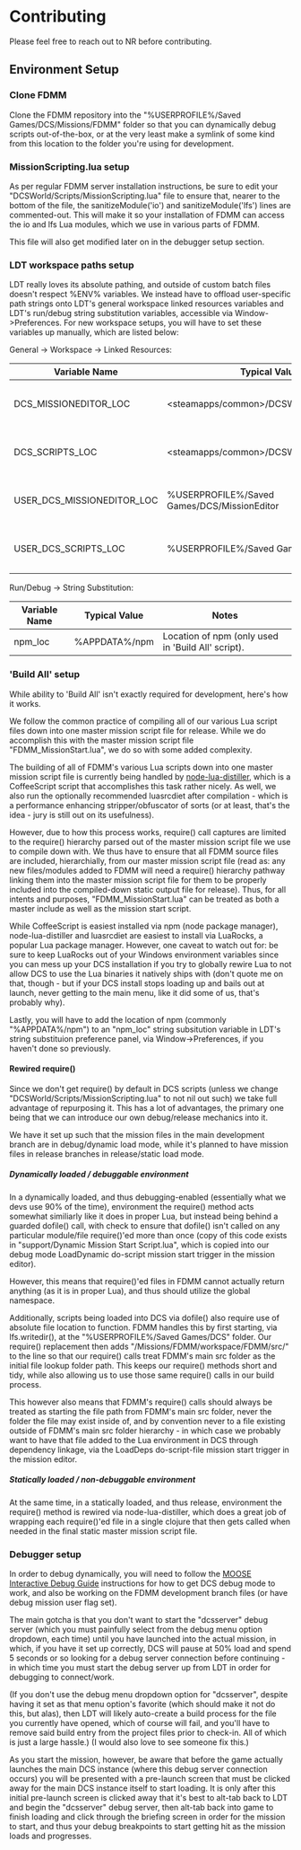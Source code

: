 # Contributing

Please feel free to reach out to NR before contributing.

## Environment Setup

### Clone FDMM

Clone the FDMM repository into the "%USERPROFILE%/Saved Games/DCS/Missions/FDMM" folder so that you can dynamically debug scripts out-of-the-box, or at the very least make a symlink of some kind from this location to the folder you're using for development.

### MissionScripting.lua setup

As per regular FDMM server installation instructions, be sure to edit your "DCSWorld/Scripts/MissionScripting.lua" file to ensure that, nearer to the bottom of the file, the sanitizeModule('io') and sanitizeModule('lfs') lines are commented-out. This will make it so your installation of FDMM can access the io and lfs Lua modules, which we use in various parts of FDMM.

This file will also get modified later on in the debugger setup section.

### LDT workspace paths setup

LDT really loves its absolute pathing, and outside of custom batch files doesn't respect %ENV% variables. We instead have to offload user-specific path strings onto LDT's general workspace linked resources variables and LDT's run/debug string substitution variables, accessible via Window->Preferences. For new workspace setups, you will have to set these variables up manually, which are listed below:

General -> Workspace -> Linked Resources:

| Variable Name | Typical Value | Notes |
| --- | --- | --- |
| DCS_MISSIONEDITOR_LOC | <steamapps/common>/DCSWorld/MissionEditor | Main DCS installation MissionEditor folder. |
| DCS_SCRIPTS_LOC | <steamapps/common>/DCSWorld/Scripts | Main DCS installation Scripts folder. |
| USER_DCS_MISSIONEDITOR_LOC | %USERPROFILE%/Saved Games/DCS/MissionEditor | User saved games DCS MissionEditor folder. |
| USER_DCS_SCRIPTS_LOC | %USERPROFILE%/Saved Games/DCS/Scripts | User saved games DCS Scripts folder. |

Run/Debug -> String Substitution:

| Variable Name | Typical Value | Notes |
| --- | --- | --- |
| npm_loc | %APPDATA%/npm | Location of npm (only used in 'Build All' script). |

### 'Build All' setup

While ability to 'Build All' isn't exactly required for development, here's how it works.

We follow the common practice of compiling all of our various Lua script files down into one master mission script file for release. While we do accomplish this with the master mission script file "FDMM_MissionStart.lua", we do so with some added complexity.

The building of all of FDMM's various Lua scripts down into one master mission script file is currently being handled by [node-lua-distiller](https://github.com/yi/node-lua-distiller), which is a CoffeeScript script that accomplishes this task rather nicely. As well, we also run the optionally recommended luasrcdiet after compilation - which is a performance enhancing stripper/obfuscator of sorts (or at least, that's the idea - jury is still out on its usefulness).

However, due to how this process works, require() call captures are limited to the require() hierarchy parsed out of the master mission script file we use to compile down with. We thus have to ensure that all FDMM source files are included, hierarchially, from our master mission script file (read as: any new files/modules added to FDMM will need a require() hierarchy pathway linking them into the master mission script file for them to be properly included into the compiled-down static output file for release). Thus, for all intents and purposes, "FDMM_MissionStart.lua" can be treated as both a master include as well as the mission start script.

While CoffeeScript is easiest installed via npm (node package manager), node-lua-distiller and luasrcdiet are easiest to install via LuaRocks, a popular Lua package manager. However, one caveat to watch out for: be sure to keep LuaRocks out of your Windows environment variables since you can mess up your DCS installation if you try to globally rewire Lua to not allow DCS to use the Lua binaries it natively ships with (don't quote me on that, though - but if your DCS install stops loading up and bails out at launch, never getting to the main menu, like it did some of us, that's probably why).

Lastly, you will have to add the location of npm (commonly "%APPDATA%/npm") to an "npm_loc" string subsitution variable in LDT's string substituion preference panel, via Window->Preferences, if you haven't done so previously.

#### Rewired require()

Since we don't get require() by default in DCS scripts (unless we change "DCSWorld/Scripts/MissionScripting.lua" to not nil out such) we take full advantage of repurposing it. This has a lot of advantages, the primary one being that we can introduce our own debug/release mechanics into it.

We have it set up such that the mission files in the main development branch are in debug/dynamic load mode, while it's planned to have mission files in release branches in release/static load mode.

##### Dynamically loaded / debuggable environment

In a dynamically loaded, and thus debugging-enabled (essentially what we devs use 90% of the time), environment the require() method acts somewhat similiarly like it does in proper Lua, but instead being behind a guarded dofile() call, with check to ensure that dofile() isn't called on any particular module/file require()'ed more than once (copy of this code exists in "support/Dynamic Mission Start Script.lua", which is copied into our debug mode LoadDynamic do-script mission start trigger in the mission editor).

However, this means that require()'ed files in FDMM cannot actually return anything (as it is in proper Lua), and thus should utilize the global namespace.

Additionally, scripts being loaded into DCS via dofile() also require use of absolute file location to function. FDMM handles this by first starting, via lfs.writedir(), at the "%USERPROFILE%/Saved Games/DCS" folder. Our require() replacement then adds "/Missions/FDMM/workspace/FDMM/src/" to the line so that our require() calls treat FDMM's main src folder as the initial file lookup folder path. This keeps our require() methods short and tidy, while also allowing us to use those same require() calls in our build process.

This however also means that FDMM's require() calls should always be treated as starting the file path from FDMM's main src folder, never the folder the file may exist inside of, and by convention never to a file existing outside of FDMM's main src folder hierarchy - in which case we probably want to have that file added to the Lua environment in DCS through dependency linkage, via the LoadDeps do-script-file mission start trigger in the mission editor.

##### Statically loaded / non-debuggable environment

At the same time, in a statically loaded, and thus release, environment the require() method is rewired via node-lua-distiller, which does a great job of wrapping each require()'ed file in a single clojure that then gets called when needed in the final static master mission script file.

### Debugger setup

In order to debug dynamically, you will need to follow the [MOOSE Interactive Debug Guide](https://flightcontrol-master.github.io/MOOSE_DOCS/Interactive_Debug_Guide.html) instructions for how to get DCS debug mode to work, and also be working on the FDMM development branch files (or have debug mission user flag set).

The main gotcha is that you don't want to start the "dcsserver" debug server (which you must painfully select from the debug menu option dropdown, each time) until you have launched into the actual mission, in which, if you have it set up correctly, DCS will pause at 50% load and spend 5 seconds or so looking for a debug server connection before continuing - in which time you must start the debug server up from LDT in order for debugging to connect/work.

(If you don't use the debug menu dropdown option for "dcsserver", despite having it set as that menu option's favorite (which should make it not do this, but alas), then LDT will likely auto-create a build process for the file you currently have opened, which of course will fail, and you'll have to remove said build entry from the project files prior to check-in. All of which is just a large hassle.) (I would also love to see someone fix this.)

As you start the mission, however, be aware that before the game actually launches the main DCS instance (where this debug server connection occurs) you will be presented with a pre-launch screen that must be clicked away for the main DCS instance itself to start loading. It is only after this initial pre-launch screen is clicked away that it's best to alt-tab back to LDT and begin the "dcsserver" debug server, then alt-tab back into game to finish loading and click through the briefing screen in order for the mission to start, and thus your debug breakpoints to start getting hit as the mission loads and progresses.
